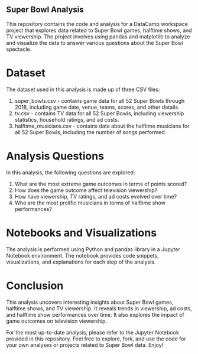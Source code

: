 ## Super Bowl Analysis
This repository contains the code and analysis for a DataCamp workspace project that explores data related to Super Bowl games, halftime shows, and TV viewership. The project involves using pandas and matplotlib to analyze and visualize the data to answer various questions about the Super Bowl spectacle.

# Dataset
The dataset used in this analysis is made up of three CSV files:

1. super_bowls.csv - contains game data for all 52 Super Bowls through 2018, including game date, venue, teams, scores, and other details.
2. tv.csv - contains TV data for all 52 Super Bowls, including viewership statistics, household ratings, and ad costs.
3. halftime_musicians.csv - contains data about the halftime musicians for all 52 Super Bowls, including the number of songs performed.

# Analysis Questions
In this analysis, the following questions are explored:

1. What are the most extreme game outcomes in terms of points scored?
2. How does the game outcome affect television viewership?
3. How have viewership, TV ratings, and ad costs evolved over time?
4. Who are the most prolific musicians in terms of halftime show performances?

# Notebooks and Visualizations
The analysis is performed using Python and pandas library in a Jupyter Notebook environment. The notebook provides code snippets, visualizations, and explanations for each step of the analysis.

# Conclusion
This analysis uncovers interesting insights about Super Bowl games, halftime shows, and TV viewership. It reveals trends in viewership, ad costs, and halftime show performances over time. It also explores the impact of game outcomes on television viewership.

For the most up-to-date analysis, please refer to the Jupyter Notebook provided in this repository. Feel free to explore, fork, and use the code for your own analyses or projects related to Super Bowl data. Enjoy!
